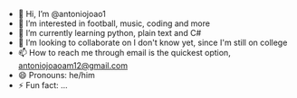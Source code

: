- 👋 Hi, I’m @antoniojoao1
- 👀 I’m interested in football, music, coding and more
- 🌱 I’m currently learning python, plain text and C#
- 💞️ I’m looking to collaborate on I don't know yet, since I'm still on college
- 📫 How to reach me through email is the quickest option, antoniojoaoam12@gmail.com
- 😄 Pronouns: he/him
- ⚡ Fun fact: ...

<!---
antoniojoao1/antoniojoao1 is a ✨ special ✨ repository because its `README.md` (this file) appears on your GitHub profile.
You can click the Preview link to take a look at your changes.
--->
